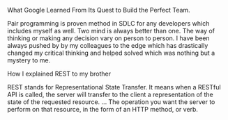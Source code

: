 What Google Learned From Its Quest to Build the Perfect Team.

Pair programming is proven method in SDLC for any developers which includes myself as well. Two mind is always better than one. The way of thinking or making any decision vary on person to person. I have been always pushed by by my colleagues to the edge which has drastically changed my critical thinking and helped solved which was nothing but a mystery to me.

How I explained REST to my brother

REST stands for Representational State Transfer. It means when a RESTful API is called, the server will transfer to the client a representation of the state of the requested resource. ... The operation you want the server to perform on that resource, in the form of an HTTP method, or verb.
